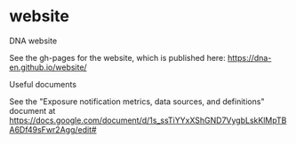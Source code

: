 # website
DNA website

See the gh-pages for the website, which is published here:  https://dna-en.github.io/website/

Useful documents

See the "Exposure notification metrics, data sources, and definitions" document at https://docs.google.com/document/d/1s_ssTiYYxXShGND7VygbLskKlMpTBA6Df49sFwr2Agg/edit#


